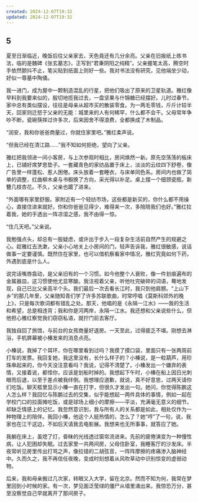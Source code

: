 ```yaml
---
created: 2024-12-07T19:32
updated: 2024-12-07T19:32
---
```

   

## 5

夏至日渐临近，晚饭后往父亲家去，天色竟还有几分余亮。父亲在旧报纸上练书法，临的是魏碑《张玄墓志》，正写到“君秉阴阳之纯精”。父亲握笔太高，腾空时手依然颤抖不止，笔尖贴到纸面上则好一些。我对书法没有研究，见他端坐少动，好似一尊墓中陶俑。

我一进门，成为屋中一颗制造混乱的行星，把他们吸出了原来的卫星轨道。雅红像早料到我要来似的，殷切地揽我过去，一盘坚果与什锦糖已经摆好。儿时过春节，家中总有类似摆设，往往是母亲从超市买的散装零食。为一两毛零钱，斤斤计较半天，回家则迁怒于父亲的无能：城里来的人有何稀罕，什么都不会干。父母常年争吵不断，瓷碗筷摔过许多次，后来因舍不得浪费，全都换成了木制品。

“润安，我和你爸爸商量过，你就住家里吧。”雅红柔声说。

“但我已经在清江路……”我不知如何拒绝，望向了父亲。

雅红把我领进一间小客房，与上次参观时相比，房间焕然一新。原先空荡荡的板床上，已铺好席梦思垫子。一套藏青色的家纺品置于床上，淡淡的云纹四下舒卷，像广告里一样蓬松、惹人困倦。床头放着一套睡衣，与床单同色系。房间内也做了简单的调整，红曲柳木桌与书橱换了方向，采光得以补足。桌上摆一个细颈瓷瓶，新簪几枝杏花。不久，父亲也踱了进来。

“外面哪有家里舒服。家附近有一个轻纺市场，这些都是新买的，你什么都不用操心，直接住进来就好。你和你爸爸见得少，难得来一次，多陪陪我们也好。”雅红拉着我，她的手透出一阵凉湿之感，我不由得一惊。

“住几天吧。”父亲说。

我勉强点头，却总有一股疑虑，或许出于步入一段复杂生活前自然产生的规避之心。趁雅红去洗漱，父亲小心地关上小房间的门，轻声告诉我，雅红很敏感，说话做事一定要谨慎。既然住在家里，也可以借机察看家中情况，雅红究竟如何下药，外遇到底是什么人。

说完话嘴唇翕动，是父亲旧有的一个习惯。如今他整个人衰败，像一件划痕遍布的金属器皿，这习惯使他尤显寒酸。我注视着父亲，听他吐完破碎的词语，蓦地发现，自己已比父亲高半个头。我们最后一次去看长江时，我只到他肩膀。“上山下乡”的那几年里，父亲随知青们学了许多苏联歌曲，时常哼唱《莫斯科郊外的晚上》，只是每次歌词都有错乱之处。那天，他唱的是《永隔一江水》——我的生活和希望，总是相违背；我和你是河两岸，永隔一江水。我还想和父亲说些什么，但他担心雅红察觉我们窃窃私语，就拧门前去客厅。

我独自回了旅馆，与前台的女孩商量好退房。一天至此，过得疲乏不堪。刚想去淋浴，手机屏幕被小榛发来的消息点亮。

小榛说，我掉了个耳环，你在哪里看到过吗？我摸了摸口袋，里面只有一张两周前打车的发票。我回复她，我这里没有，长什么样子的？小榛说，是一粒葫芦，用珍珠串起来的，你今天没注意看吗？我说，记得不清楚了。小榛发出一个嫌弃的表情，又接着说，都怪你，应该是划船时掉的。我想起下午时，小榛在船上因日光刺眼而后退，以至于差点被我绊倒。我想理应道歉，就说，真不好意思，过两天请你们吃饭。聊天框里显示小榛一直在打字，但很久才发出一句。她问，你觉得陈鹏这人怎么样？我回忆与陈鹏过去的交集，似乎能想起一两件具体的事情，例如一起在学校门口的拉面摊吃饭，或是球场上细小的摩擦——平淡，充满毫无意义的细节，却缺乏情感上的记忆。我忽然意识到，我与所有人的关系都是如此，相处仅作为一种物理上的陪伴。我回小榛，他这个人挺热情的，怎么了？她“哼”了一句，说，我家也在江干这边，不如后天请我去电影展。我想来也无所事事，就答应了她。

我躺在床上，虽熄了灯，昏昧的光线透过窗帘流进来。先前的疲倦演变为一种慢性病，让人犯困却失眠。过去家里一共两间房，父母住卧室，我睡客厅的沙发床。半夜常听见房里传出打骂之声，像拉错的二胡弦音，一阵阵摩擦的疼痛渗入脑神经中。久而久之，我不再信任夜晚，变成时刻想着从风吹草动中识别惊变的虚弱动物。

后来，我和母亲搬过几次家，转眼又入大学，留在北京。然而不知为何，我常在梦里回到小时候的家。有一次，梦见面泛莹绿的僵尸从墙里涌出来。我惊恐万分，甚至没察觉自己早就离开了那间房子。